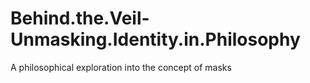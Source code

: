 # Behind.the.Veil-Unmasking.Identity.in.Philosophy
A philosophical exploration into the concept of masks
